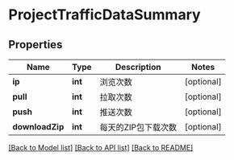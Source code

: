 # ProjectTrafficDataSummary

## Properties

Name | Type | Description | Notes
------------ | ------------- | ------------- | -------------
**ip** | **int** | 浏览次数 | [optional] 
**pull** | **int** | 拉取次数 | [optional] 
**push** | **int** | 推送次数 | [optional] 
**downloadZip** | **int** | 每天的ZIP包下载次数 | [optional] 

[[Back to Model list]](../../README.md#documentation-for-models) [[Back to API list]](../../README.md#documentation-for-api-endpoints) [[Back to README]](../../README.md)


